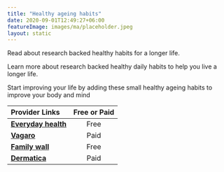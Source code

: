 ```yaml
---
title: "Healthy ageing habits"
date: 2020-09-01T12:49:27+06:00
featureImage: images/ma/placeholder.jpeg
layout: static
---
```


Read about research backed healthy habits for a longer life.

Learn more about research backed healthy daily habits to help you live a longer life.

Start improving your life by adding these small healthy ageing habits to improve your body and mind

| Provider Links      | Free or Paid  |  
| :-----------          | :--------------:      |  
| [**Everyday health**](https://www.everydayhealth.com/longevity/everyday-health-and-wellness-habits-linked-with-a-longer-life/) | Free | 
| [**Vagaro**](https://sales.vagaro.co.uk/?utm_source=bing&utm_medium=cpc&utm_campaign=BOFU-UK-Non-Brand&utm_content=appointment-app&utm_term=appointment%20app-p&msclkid=ea92d7dd203513f07c12b427b7e05941) | Paid | 
| [**Family wall**](https://www.familywall.com/) | Free | 
| [**Dermatica**](https://www.dermatica.co.uk/treatments/anti-ageing) | Paid | 
  

<br/><br/>






